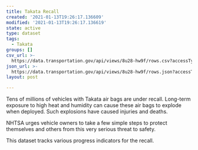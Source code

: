 ```yaml
---
title: Takata Recall
created: '2021-01-13T19:26:17.136609'
modified: '2021-01-13T19:26:17.136619'
state: active
type: dataset
tags:
  - Takata
groups: []
csv_url: >-
  https://data.transportation.gov/api/views/8u28-hw9f/rows.csv?accessType=DOWNLOAD
json_url: >-
  https://data.transportation.gov/api/views/8u28-hw9f/rows.json?accessType=DOWNLOAD
layout: post

---
```

Tens of millions of vehicles with Takata air bags are under recall. Long-term exposure to high heat and humidity can cause these air bags to explode when deployed. Such explosions have caused injuries and deaths. 

NHTSA urges vehicle owners to take a few simple steps to protect themselves and others from this very serious threat to safety.

This dataset tracks various progress indicators for the recall.
